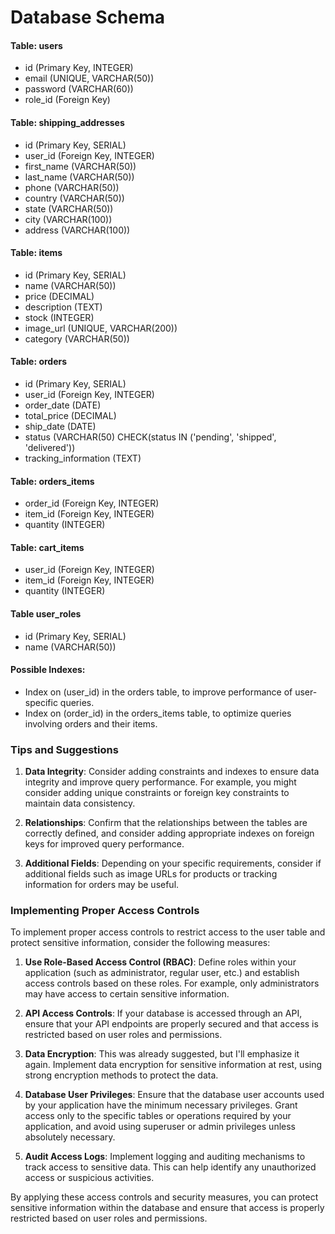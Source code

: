 # Database Schema

#### Table: users
- id (Primary Key, INTEGER)
- email (UNIQUE, VARCHAR(50))
- password (VARCHAR(60))
- role_id (Foreign Key)

#### Table: shipping_addresses
- id (Primary Key, SERIAL)
- user_id (Foreign Key, INTEGER)
- first_name (VARCHAR(50))
- last_name (VARCHAR(50))
- phone (VARCHAR(50))
- country (VARCHAR(50))
- state (VARCHAR(50))
- city (VARCHAR(100))
- address (VARCHAR(100))

#### Table: items
- id (Primary Key, SERIAL)
- name (VARCHAR(50))
- price (DECIMAL)
- description (TEXT)
- stock (INTEGER)
- image_url (UNIQUE, VARCHAR(200))
- category (VARCHAR(50))

#### Table: orders
- id (Primary Key, SERIAL)
- user_id (Foreign Key, INTEGER)
- order_date (DATE)
- total_price (DECIMAL)
- ship_date (DATE)
- status (VARCHAR(50) CHECK(status IN ('pending', 'shipped', 'delivered'))
- tracking_information (TEXT)

#### Table: orders_items
- order_id (Foreign Key, INTEGER)
- item_id (Foreign Key, INTEGER)
- quantity (INTEGER)

#### Table: cart_items
- user_id (Foreign Key, INTEGER)
- item_id (Foreign Key, INTEGER)
- quantity (INTEGER)

#### Table user_roles
- id (Primary Key, SERIAL)
- name (VARCHAR(50))

#### Possible Indexes:
- Index on (user_id) in the orders table, to improve performance of user-specific queries.
- Index on (order_id) in the orders_items table, to optimize queries involving orders and their items.





### Tips and Suggestions
1. **Data Integrity**: Consider adding constraints and indexes to ensure data integrity and improve query performance. For example, you might consider adding unique constraints or foreign key constraints to maintain data consistency.

2. **Relationships**: Confirm that the relationships between the tables are correctly defined, and consider adding appropriate indexes on foreign keys for improved query performance.

3. **Additional Fields**: Depending on your specific requirements, consider if additional fields such as image URLs for products or tracking information for orders may be useful.

### Implementing Proper Access Controls
To implement proper access controls to restrict access to the user table and protect sensitive information, consider the following measures:

1. **Use Role-Based Access Control (RBAC)**: Define roles within your application (such as administrator, regular user, etc.) and establish access controls based on these roles. For example, only administrators may have access to certain sensitive information.

2. **API Access Controls**: If your database is accessed through an API, ensure that your API endpoints are properly secured and that access is restricted based on user roles and permissions.

3. **Data Encryption**: This was already suggested, but I'll emphasize it again. Implement data encryption for sensitive information at rest, using strong encryption methods to protect the data.

4. **Database User Privileges**: Ensure that the database user accounts used by your application have the minimum necessary privileges. Grant access only to the specific tables or operations required by your application, and avoid using superuser or admin privileges unless absolutely necessary.

5. **Audit Access Logs**: Implement logging and auditing mechanisms to track access to sensitive data. This can help identify any unauthorized access or suspicious activities.

By applying these access controls and security measures, you can protect sensitive information within the database and ensure that access is properly restricted based on user roles and permissions.